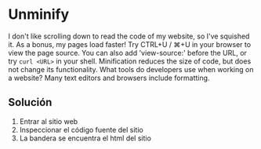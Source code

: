 # Unminify
I don't like scrolling down to read the code of my website, so I've squished it. As a bonus, my pages load faster!
Try CTRL+U / ⌘+U in your browser to view the page source. You can also add 'view-source:' before the URL, or try `curl <URL>` in your shell.
Minification reduces the size of code, but does not change its functionality.
What tools do developers use when working on a website? Many text editors and browsers include formatting.

## Solución
1. Entrar al sitio web
2. Inspeccionar el código fuente del sitio
3. La bandera se encuentra el html del sitio